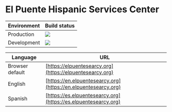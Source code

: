 # El Puente Hispanic Services Center

| Environment | Build status                                                                                                                                                                                                                                                                                                 |
|-------------|--------------------------------------------------------------------------------------------------------------------------------------------------------------------------------------------------------------------------------------------------------------------------------------------------------------|
| Production  | ![](https://codebuild.us-east-2.amazonaws.com/badges?uuid=eyJlbmNyeXB0ZWREYXRhIjoiN2F2ZkQ3SUtRcU5zTnRjckd4aklvZmVGL0hJNU91MStrYk5mWTkxbFNyNGhtcmk1d2JLTHFaaUpVUG1uZXZHc0lNc29qQ250NXhjQmNwSnhyYTFBU2N3PSIsIml2UGFyYW1ldGVyU3BlYyI6IlZYbnk4a09jVFFkSlNKeTAiLCJtYXRlcmlhbFNldFNlcmlhbCI6MX0%3D&branch=master)  |
| Development | ![](https://codebuild.us-east-2.amazonaws.com/badges?uuid=eyJlbmNyeXB0ZWREYXRhIjoiN2F2ZkQ3SUtRcU5zTnRjckd4aklvZmVGL0hJNU91MStrYk5mWTkxbFNyNGhtcmk1d2JLTHFaaUpVUG1uZXZHc0lNc29qQ250NXhjQmNwSnhyYTFBU2N3PSIsIml2UGFyYW1ldGVyU3BlYyI6IlZYbnk4a09jVFFkSlNKeTAiLCJtYXRlcmlhbFNldFNlcmlhbCI6MX0%3D&branch=develop) |

| Language        | URL                                                            |
|-----------------|----------------------------------------------------------------|
| Browser default | [https://elpuentesearcy.org](https://elpuentesearcy.org)       |
| English         | [https://en.elpuentesearcy.org](https://en.elpuentesearcy.org) |
| Spanish         | [https://es.elpuentesearcy.org](https://es.elpuentesearcy.org) |

